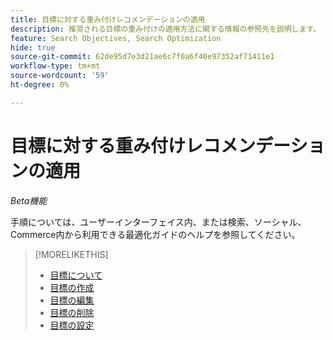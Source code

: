 ```yaml
---
title: 目標に対する重み付けレコメンデーションの適用
description: 推奨される目標の重み付けの適用方法に関する情報の参照先を説明します。
feature: Search Objectives, Search Optimization
hide: true
source-git-commit: 62de95d7e3d21ae6c7f0a6f40e97352af71411e1
workflow-type: tm+mt
source-wordcount: '59'
ht-degree: 0%

---
```


# 目標に対する重み付けレコメンデーションの適用

*Beta機能*

手順については、ユーザーインターフェイス内、または検索、ソーシャル、Commerce内から利用できる最適化ガイドのヘルプを参照してください。

>[!MORELIKETHIS]
>
>* [ 目標について ](objective-about.md)
>* [ 目標の作成 ](objective-create.md)
>* [ 目標の編集 ](objective-edit.md)
>* [ 目標の削除 ](objective-delete.md)
>* [ 目標の設定 ](objective-settings.md)
